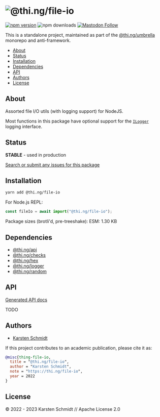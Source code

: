 <!-- This file is generated - DO NOT EDIT! -->
<!-- Please see: https://github.com/thi-ng/umbrella/blob/develop/CONTRIBUTING.md#changes-to-readme-files -->

# ![@thi.ng/file-io](https://media.thi.ng/umbrella/banners-20230807/thing-file-io.svg?86fa755f)

[![npm version](https://img.shields.io/npm/v/@thi.ng/file-io.svg)](https://www.npmjs.com/package/@thi.ng/file-io)
![npm downloads](https://img.shields.io/npm/dm/@thi.ng/file-io.svg)
[![Mastodon Follow](https://img.shields.io/mastodon/follow/109331703950160316?domain=https%3A%2F%2Fmastodon.thi.ng&style=social)](https://mastodon.thi.ng/@toxi)

This is a standalone project, maintained as part of the
[@thi.ng/umbrella](https://github.com/thi-ng/umbrella/) monorepo and
anti-framework.

- [About](#about)
- [Status](#status)
- [Installation](#installation)
- [Dependencies](#dependencies)
- [API](#api)
- [Authors](#authors)
- [License](#license)

## About

Assorted file I/O utils (with logging support) for NodeJS.

Most functions in this package have optional support for the
[`ILogger`](https://github.com/thi-ng/umbrella/tree/develop/packages/logger)
logging interface.

## Status

**STABLE** - used in production

[Search or submit any issues for this package](https://github.com/thi-ng/umbrella/issues?q=%5Bfile-io%5D+in%3Atitle)

## Installation

```bash
yarn add @thi.ng/file-io
```

For Node.js REPL:

```js
const fileIo = await import("@thi.ng/file-io");
```

Package sizes (brotli'd, pre-treeshake): ESM: 1.30 KB

## Dependencies

- [@thi.ng/api](https://github.com/thi-ng/umbrella/tree/develop/packages/api)
- [@thi.ng/checks](https://github.com/thi-ng/umbrella/tree/develop/packages/checks)
- [@thi.ng/hex](https://github.com/thi-ng/umbrella/tree/develop/packages/hex)
- [@thi.ng/logger](https://github.com/thi-ng/umbrella/tree/develop/packages/logger)
- [@thi.ng/random](https://github.com/thi-ng/umbrella/tree/develop/packages/random)

## API

[Generated API docs](https://docs.thi.ng/umbrella/file-io/)

TODO

## Authors

- [Karsten Schmidt](https://thi.ng)

If this project contributes to an academic publication, please cite it as:

```bibtex
@misc{thing-file-io,
  title = "@thi.ng/file-io",
  author = "Karsten Schmidt",
  note = "https://thi.ng/file-io",
  year = 2022
}
```

## License

&copy; 2022 - 2023 Karsten Schmidt // Apache License 2.0
